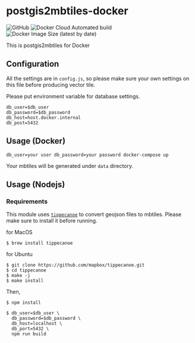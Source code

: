 # postgis2mbtiles-docker
![GitHub](https://img.shields.io/github/license/watergis/postgis2mbtiles-docker)
![Docker Cloud Automated build](https://img.shields.io/docker/cloud/automated/watergis/postgis2mbtiles-docker)
![Docker Image Size (latest by date)](https://img.shields.io/docker/image-size/watergis/postgis2mbtiles-docker)

This is postgis2mbtiles for Docker

## Configuration
All the settings are in `config.js`, so please make sure your own settings on this file before producing vector tile.

Please put environment variable for database settings.
```
db_user=$db_user
db_password=$db_password
db_host=host.docker.internal
db_post=5432
```

## Usage (Docker)

```
db_user=your user db_password=your password docker-compose up
```

Your mbtiles will be generated under `data` directory.

## Usage (Nodejs)

### Requirements

This module uses [`tippecanoe`](https://github.com/mapbox/tippecanoe) to convert geojson files to mbtiles. Please make sure to install it before running.

for MacOS
```
$ brew install tippecanoe
```

for Ubuntu
```
$ git clone https://github.com/mapbox/tippecanoe.git
$ cd tippecanoe
$ make -j
$ make install
```

Then,

```
$ npm install

$ db_user=$db_user \
  db_password=$db_password \
  db_host=localhost \
  db_port=5432 \
  npm run build
```
